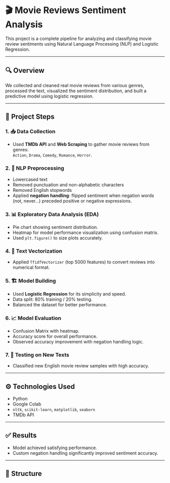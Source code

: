 # 🎬 Movie Reviews Sentiment Analysis

This project is a complete pipeline for analyzing and classifying movie review sentiments using Natural Language Processing (NLP) and Logistic Regression.

---

## 🔍 Overview

We collected and cleaned real movie reviews from various genres, processed the text, visualized the sentiment distribution, and built a predictive model using logistic regression.

---

## 📌 Project Steps

### 1. 📥 Data Collection
- Used **TMDb API** and **Web Scraping** to gather movie reviews from genres:  
  `Action`, `Drama`, `Comedy`, `Romance`, `Horror`.

### 2. 🧹 NLP Preprocessing
- Lowercased text
- Removed punctuation and non-alphabetic characters
- Removed English stopwords
- Applied **negation handling**: flipped sentiment when negation words (not, never...) preceded positive or negative expressions.

### 3. 📊 Exploratory Data Analysis (EDA)
- Pie chart showing sentiment distribution.
- Heatmap for model performance visualization using confusion matrix.
- Used `plt.figure()` to size plots accurately.

### 4. 🧠 Text Vectorization
- Applied `TfidfVectorizer` (top 5000 features) to convert reviews into numerical format.

### 5. 🏗️ Model Building
- Used **Logistic Regression** for its simplicity and speed.
- Data split: 80% training / 20% testing.
- Balanced the dataset for better performance.

### 6. 📈 Model Evaluation
- Confusion Matrix with heatmap.
- Accuracy score for overall performance.
- Observed accuracy improvement with negation handling logic.

### 7. 🧪 Testing on New Texts
- Classified new English movie review samples with high accuracy.

---

## ⚙️ Technologies Used
- Python
- Google Colab
- `nltk`, `scikit-learn`, `matplotlib`, `seaborn`
- TMDb API

---

## ✅ Results
- Model achieved satisfying performance.
- Custom negation handling significantly improved sentiment accuracy.

---

## 📁 Structure

